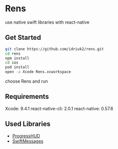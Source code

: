 # Rens

use native swift libraries with react-native

## Get Started 
```sh
git clone https://github.com/idriuk2/rens.git
cd rens
npm install
cd ios
pod install
open -a Xcode Rens.xcworkspace
```
choose Rens and run

## Requirements
Xcode: 9.4.1
react-native-cli: 2.0.1
react-native: 0.57.8

## Used Libraries
- [ProgressHUD](https://github.com/relatedcode/ProgressHUD)
- [SwiftMessages](https://github.com/SwiftKickMobile/SwiftMessages)